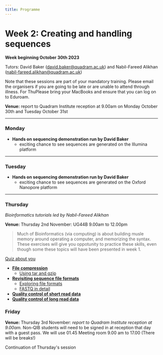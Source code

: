 ```yaml
---
title: Programme
---
```

# Week 2: Creating and handling sequences

**Week beginning October 30th 2023**

Tutors: David Baker (david.baker@quadram.ac.uk) and Nabil-Fareed Alikhan (nabil-fareed.alikhan@quadram.ac.uk)

Note that these sessions are part of your mandatory training. Please email the organisers if you are going to be late or are unable to attend through illness. For ThuPlease bring your MacBooks and ensure that you can log on to Eduroam.

**Venue:** report to Quadram Institute reception at 9.00am on Monday October 30th and Tuesday October 31st

***

### Monday

- **Hands on sequencing demonstration run by David Baker**
 	-	exciting chance to see sequences are generated on the Illumina platform

***

### Tuesday 
- **Hands on sequencing demonstration run by David Baker**
 	-	exciting chance to see sequences are generated on the Oxford Nanopore platform

***

### Thursday

_Bioinformatics tutorials led by Nabil-Fareed Alikhan_

**Venue:** Thursday 2nd November: UG44B 9.00am to 12.00pm

> Much of Bioinformatics (via computing) is about building musle memory around operating a computer, and memorizing the syntax. These exercises will give you oppotunity to practice these skills, even though some these topics will have been presented in week 1. 


[Quiz about you](/seq-data/about-you)

* **[File compression]({{site.baseurl}}/modules/sequencing/file-compression/)**
    * [Using tar and gzip](/seq-data/using-gzip)
* **[Revisiting sequence file formats]({{site.baseurl}}/modules/sequencing/sequence-data/)**
    * [Exploring file formats](/seq-data/file-formats)
    * [FASTQ in detail](/seq-data/fastq-in-detail) 
* **[Quality control of short read data]({{site.baseurl}}/modules/sequencing/short-read-qc)**
* **[Quality control of long read data]({{site.baseurl}}/modules/sequencing/long-read-qc)**

### Friday

**Venue:** Thursday 3rd November:  _report to Quadram Institute reception at 9.00am._ Non-QIB students will need to be signed in at reception that day with a guest pass. We will use 01.45 Meeting room 9.00 am to 17.00 (There will be breaks!)

Continuation of Thursday's session


